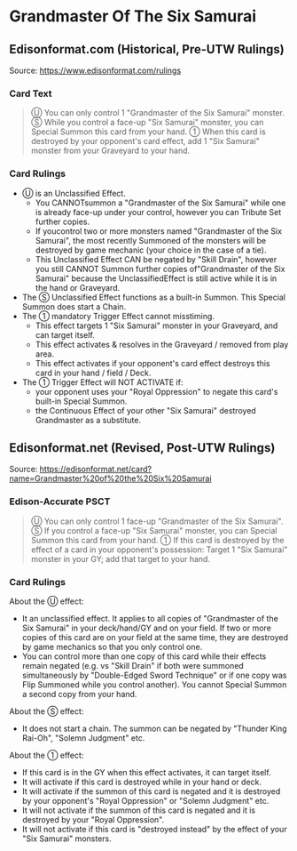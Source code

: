 # Grandmaster Of The Six Samurai

## Edisonformat.com (Historical, Pre-UTW Rulings)

Source: https://www.edisonformat.com/rulings

### Card Text

> Ⓤ You can only control 1 "Grandmaster of the Six Samurai" monster. Ⓢ While you control a face-up "Six Samurai" monster, you can Special Summon this card from your hand. ① When this card is destroyed by your opponent's card effect, add 1 "Six Samurai" monster from your Graveyard to your hand.

### Card Rulings

*   Ⓤ is an Unclassified Effect.
    *   You CANNOTsummon a "Grandmaster of the Six Samurai" while one is already face-up under your control, however you can Tribute Set further copies.
    *   If youcontrol two or more monsters named "Grandmaster of the Six Samurai", the most recently Summoned of the monsters will be destroyed by game mechanic (your choice in the case of a tie).
    *   This Unclassified Effect CAN be negated by "Skill Drain", however you still CANNOT Summon further copies of"Grandmaster of the Six Samurai" because the UnclassifiedEffect is still active while it is in the hand or Graveyard.
*   The Ⓢ Unclassified Effect functions as a built-in Summon. This Special Summon does start a Chain.
*   The ① mandatory Trigger Effect cannot misstiming.
    *   This effect targets 1 "Six Samurai" monster in your Graveyard, and can target itself.
    *   This effect activates & resolves in the Graveyard / removed from play area.
    *   This effect activates if your opponent's card effect destroys this card in your hand / field / Deck.
*   The ① Trigger Effect will NOT ACTIVATE if:
    *   your opponent uses your "Royal Oppression" to negate this card's built-in Special Summon.
    *   the Continuous Effect of your other "Six Samurai" destroyed Grandmaster as a substitute.

## Edisonformat.net (Revised, Post-UTW Rulings)

Source: https://edisonformat.net/card?name=Grandmaster%20of%20the%20Six%20Samurai

### Edison-Accurate PSCT

> Ⓤ You can only control 1 face-up "Grandmaster of the Six Samurai".
> Ⓢ If you control a face-up "Six Samurai" monster, you can Special Summon this card from your hand.
> ① If this card is destroyed by the effect of a card in your opponent's possession: Target 1 "Six Samurai" monster in your GY; add that target to your hand.

### Card Rulings

About the Ⓤ effect:
*   It an unclassified effect. It applies to all copies of "Grandmaster of the Six Samurai" in your deck/hand/GY and on your field. If two or more copies of this card are on your field at the same time, they are destroyed by game mechanics so that you only control one.
*   You can control more than one copy of this card while their effects remain negated (e.g. vs "Skill Drain" if both were summoned simultaneously by "Double-Edged Sword Technique" or if one copy was Flip Summoned while you control another). You cannot Special Summon a second copy from your hand.

About the Ⓢ effect:
*   It does not start a chain. The summon can be negated by "Thunder King Rai-Oh", "Solemn Judgment" etc.

About the ① effect:
*   If this card is in the GY when this effect activates, it can target itself.
*   It will activate if this card is destroyed while in your hand or deck.
*   It will activate if the summon of this card is negated and it is destroyed by your opponent's "Royal Oppression" or "Solemn Judgment" etc.
*   It will not activate if the summon of this card is negated and it is destroyed by your "Royal Oppression".
*   It will not activate if this card is "destroyed instead" by the effect of your "Six Samurai" monsters.
            
